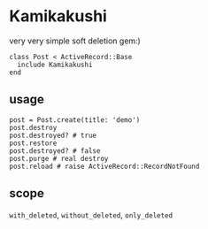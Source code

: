 # Kamikakushi

very very simple soft deletion gem:)

```
class Post < ActiveRecord::Base
  include Kamikakushi
end
```

## usage

```
post = Post.create(title: 'demo')
post.destroy
post.destroyed? # true
post.restore
post.destroyed? # false
post.purge # real destroy
post.reload # raise ActiveRecord::RecordNotFound
```

## scope

`with_deleted`, `without_deleted`, `only_deleted`
